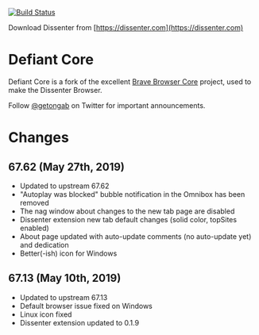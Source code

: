 [![Build Status](https://travis-ci.org/brave/brave-core.svg?branch=master)](https://travis-ci.org/brave/brave-core)

Download Dissenter from [https://dissenter.com](https://dissenter.com)

# Defiant Core

Defiant Core is a fork of the excellent [Brave Browser Core](https://github.com/brave/brave-browser) project, used to make the Dissenter Browser.

Follow [@getongab](https://twitter.com/getongab) on Twitter for important
announcements.

# Changes

## 67.62 (May 27th, 2019)

* Updated to upstream 67.62
* "Autoplay was blocked" bubble notification in the Omnibox has been removed
* The nag window about changes to the new tab page are disabled
* Dissenter extension new tab default changes (solid color, topSites enabled)
* About page updated with auto-update comments (no auto-update yet) and dedication
* Better(-ish) icon for Windows

## 67.13 (May 10th, 2019)

* Updated to upstream 67.13
* Default browser issue fixed on Windows
* Linux icon fixed
* Dissenter extension updated to 0.1.9
